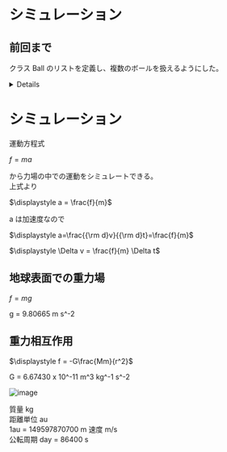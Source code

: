 # シミュレーション

## 前回まで
クラス Ball のリストを定義し、複数のボールを扱えるようにした。

<details>

```.py
import pygame #モジュールpygameの読み込み
import sys
import math
import time #時間を扱うためのモジュール
import random
from pygame.locals import *

#シミュレーション変数の設定
r_scale = 0.01 # m/pixel
t_scale = 0.001 # s/frame

#pygameの初期化
pygame.init() #pygameモジュールの初期化
screen = pygame.display.set_mode((800,800)) #ウィンドウの表示
font1 = pygame.font.SysFont("PlemolJP", 50) #フォントを指定

#画面変数の設定
width = screen.get_width()
height = screen.get_height()
gxcenter = width/2.0
gycenter = height/2.0

#関数 シミュレーション座標→画面座標
def xtogx(x):
    gx = x/r_scale+gxcenter
    return(gx)

def ytogy(y):
    gy = -y/r_scale+gycenter
    return(gy)

def rtogr(r):
    gr = r/r_scale
    return(gr)

#関数 画面座標→シミュレーション座標
def gxtox(gx):
    x = r_scale*(gx-gxcenter)
    return(x)

def gytoy(gy):
    y = -r_scale*(gy-gycenter)
    return(y)

def grtor(gr):
    r = r_scale*gr
    return(r)

#関数 経過したシミュレーション時間の表示
gt = 0.0
def showtime(unit):
    global gt
    if unit=="s":
        timestr = str(gt)
        timestr = "%1.4f %s" % (gt, unit)
    if unit=="day":
        timestr = str(gt/86400.0)

    text1 = font1.render(timestr, True, (255,255,255))
    screen.blit(text1, (10,10))
    gt += t_scale
    
#粒子のクラスの定義
class Ball:

    def __init__(self, id):
        #インスタンス作成時の処理
        #インスタンスの保持するデータ
        self.id = id
        self.x = 0.0 #x座標 m
        self.y = 0.0
        self.vx = 1.0 #速度のx成分 m/s
        self.vy = 1.0
        self.r = 0.2 #半径 m
        self.m = 0.2 #質量 kg
        self.color = (255,255,255)
    def gravity(self):
        #重力を働かせる
        self.vy += -9.8*t_scale
    def move(self):
        #粒子を動かす
        self.x += self.vx*t_scale
        self.y += self.vy*t_scale
    def show(self):
        #ボールを表示する
        pygame.draw.circle(screen, self.color, (xtogx(self.x), ytogy(self.y)), rtogr(self.r))
    def set(self, v):
        #ボールをランダムな位置に移動
        #速度はv、方向はランダム
        self.x = random.uniform(-grtor(width/2), grtor(width/2)) #xを画面の幅に設定
        self.y = random.uniform(-grtor(height/2), grtor(height/2))
        angle = random.uniform(0, 2*math.pi) #ラジアン単位の角度を乱数で作る
        self.vx = v*math.cos(angle) #angleを使ってvのx成分を求める 
        self.vy = v*math.sin(angle) #angleを使ってvのy成分を求める
        
    #class Ball おわり

#初期処理
number = 200
ball = [Ball(x) for x in range(0,number)] #実際にballという変数にBallをわりあてる

for i in range(0,number): #全ての粒子について
    ball[i].set(1) #速さ1m/s, 位置と方向をランダムにセット

#メインループ
while True: 
    screen.fill((0,0,0)) #黒で塗りつぶす

    showtime("s")
    for i in range(0,number): #ボールの数だけ処理を繰り返す
        ball[i].gravity() #重力を働かせる
        ball[i].move() #粒子を動かす
        ball[i].show() #粒子を表示する
        
    pygame.display.update() #画面を更新

    time.sleep(0.01) #ウェイト

    #pygameのイベント処理
    for event in pygame.event.get(): #pygameからくるイベントを順に取り出す
        #終了処理
        if event.type == QUIT: #もしイベントがQUITなら
            pygame.image.save(screen,"tokei.png") #画面をpngファイルとしてセーブ
            pygame.quit() #pygameモジュールの終了
            sys.exit() #プログラムの強制終了
```
</details>

# シミュレーション

運動方程式  

$\displaystyle f=ma$  

から力場の中での運動をシミュレートできる。  
上式より  

$\displaystyle a = \frac{f}{m}$  

a は加速度なので  

$\displaystyle a=\frac{{\rm d}v}{{\rm d}t}=\frac{f}{m}$  

$\displaystyle \Delta v = \frac{f}{m} \Delta t$

## 地球表面での重力場
$f = mg$  

g = 9.80665 m s^-2

## 重力相互作用
$\displaystyle f = -G\frac{Mm}{r^2}$  

G = 6.67430 x 10^-11 m^3 kg^-1 s^-2

![image](https://github.com/user-attachments/assets/f8223bd3-7a8f-41b6-8f45-b4c08cf98e0f)

質量 kg  
距離単位 au  
1au = 149597870700 m
速度 m/s  
公転周期 day = 86400 s







